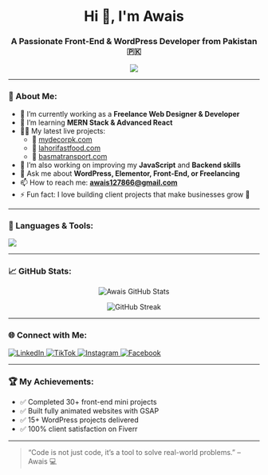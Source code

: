 <h1 align="center">Hi 👋, I'm Awais</h1>
<h3 align="center">A Passionate Front-End & WordPress Developer from Pakistan 🇵🇰</h3>

<p align="center">
  <img src="https://readme-typing-svg.herokuapp.com?font=Fira+Code&pause=1000&color=00F7FF&center=true&vCenter=true&lines=Creative+Web+Designer+%F0%9F%96%8C%EF%B8%8F;WordPress+Specialist+with+1.5+Years+Experience;Front-End+Developer+(HTML%2C+CSS%2C+JS%2C+React);Freelancer+on+Fiverr+%26+Social+Media" />
</p>

---

### 💫 About Me:

- 🔭 I’m currently working as a **Freelance Web Designer & Developer**
- 🌱 I’m learning **MERN Stack & Advanced React**
- 👨‍💻 My latest live projects:
  - 🔗 [mydecorpk.com](https://mydecorpk.com)
  - 🔗 [lahorifastfood.com](https://lahorifastfood.com)
  - 🔗 [basmatransport.com](http://basmatransport.com)
- 🧠 I’m also working on improving my **JavaScript** and **Backend skills**
- 💬 Ask me about **WordPress, Elementor, Front-End, or Freelancing**
- 📫 How to reach me: **[awais127866@gmail.com](mailto:awais127866@gmail.com)**
- ⚡ Fun fact: I love building client projects that make businesses grow 🚀

---

### 🚀 Languages & Tools:

<p align="left">
  <img src="https://skillicons.dev/icons?i=html,css,js,react,tailwind,bootstrap,wordpress,git,github,vscode" />
</p>

---

### 📈 GitHub Stats:

<p align="center">
  <img src="https://github-readme-stats.vercel.app/api?username=Awais12786&show_icons=true&theme=radical" alt="Awais GitHub Stats" />
</p>

<p align="center">
  <img src="https://github-readme-streak-stats.herokuapp.com?user=Awais12786&theme=radical" alt="GitHub Streak" />
</p>

---

### 🌐 Connect with Me:

<p align="left">
  <a href="https://www.linkedin.com/in/muhammad-awais-73b231308/" target="_blank">
    <img alt="LinkedIn" src="https://img.shields.io/badge/LinkedIn-%230077B5.svg?style=for-the-badge&logo=linkedin&logoColor=white"/>
  </a>
  <a href="https://www.tiktok.com/@awais.dev5" target="_blank">
    <img alt="TikTok" src="https://img.shields.io/badge/TikTok-000000?style=for-the-badge&logo=tiktok&logoColor=white"/>
  </a>
  <a href="https://www.instagram.com/awaisdev12/" target="_blank">
    <img alt="Instagram" src="https://img.shields.io/badge/Instagram-E4405F?style=for-the-badge&logo=instagram&logoColor=white"/>
  </a>
  <a href="https://www.facebook.com/profile.php?id=61551471187526" target="_blank">
    <img alt="Facebook" src="https://img.shields.io/badge/Facebook-1877F2?style=for-the-badge&logo=facebook&logoColor=white"/>
  </a>
</p>

---

### 🏆 My Achievements:

- ✅ Completed 30+ front-end mini projects  
- ✅ Built fully animated websites with GSAP  
- ✅ 15+ WordPress projects delivered  
- ✅ 100% client satisfaction on Fiverr  

---

> “Code is not just code, it’s a tool to solve real-world problems.” – Awais 💻

